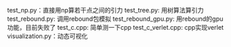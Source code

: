 test_np.py：直接用np算若干点之间的引力
test_tree.py: 用树算法算引力
test_rebound.py: 调用rebound包模拟
test_rebound_gpu.py: 用rebound的gpu功能，目前失败了
test_c.cpp: 简单测一下cpp
test_c_verlet.cpp: cpp实现verlet
visualization.py：动态可视化
